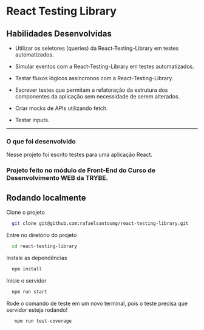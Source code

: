 
# React Testing Library

## Habilidades Desenvolvidas

* Utilizar os seletores (queries) da React-Testing-Library em testes automatizados.

* Simular eventos com a React-Testing-Library em testes automatizados.

* Testar fluxos lógicos assíncronos com a React-Testing-Library.

* Escrever testes que permitam a refatoração da estrutura dos componentes da aplicação sem necessidade de serem alterados.

* Criar mocks de APIs utilizando fetch.

* Testar inputs.

---

### O que foi desenvolvido

Nesse projeto foi escrito testes para uma aplicação React.

### Projeto feito no módulo de Front-End do Curso de Desenvolvimento WEB da TRYBE.

## Rodando localmente

Clone o projeto

```bash
  git clone git@github.com:rafaelsantosmg/react-testing-library.git
```

Entre no diretório do projeto

```bash
  cd react-testing-library
```

Instale as dependências

```bash
  npm install
```

Inicie o servidor

```bash
  npm run start
```

Rode o comando de teste em um novo terminal, pois o teste precisa que servidor esteja rodando!
```bash
   npm run test-coverage
```
